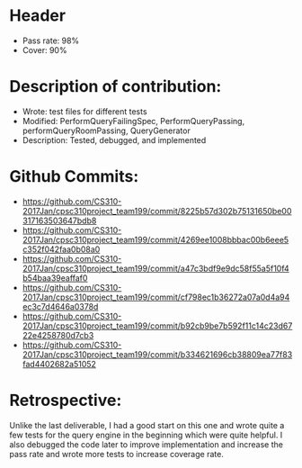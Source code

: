 # Header
* Pass rate: 98%
* Cover: 90%

# Description of contribution:
* Wrote: test files for different tests
* Modified: PerformQueryFailingSpec, PerformQueryPassing, performQueryRoomPassing, QueryGenerator
* Description: Tested, debugged, and implemented

# Github Commits:
* https://github.com/CS310-2017Jan/cpsc310project_team199/commit/8225b57d302b75131650be00317163503647bdb8
* https://github.com/CS310-2017Jan/cpsc310project_team199/commit/4269ee1008bbbac00b6eee5c352f042faa0b08a0
* https://github.com/CS310-2017Jan/cpsc310project_team199/commit/a47c3bdf9e9dc58f55a5f10f4b54baa39eaffaf0
* https://github.com/CS310-2017Jan/cpsc310project_team199/commit/cf798ec1b36272a07a0d4a94ec3c7d4646a0378d
* https://github.com/CS310-2017Jan/cpsc310project_team199/commit/b92cb9be7b592f11c14c23d6722e4258780d7cb3
* https://github.com/CS310-2017Jan/cpsc310project_team199/commit/b334621696cb38809ea77f83fad4402682a51052

# Retrospective:
Unlike the last deliverable, I had a good start on this one and wrote quite a few tests for the query engine in the beginning which were quite helpful. I also debugged the code later to improve implementation and increase the pass rate and wrote more tests to increase coverage rate.

